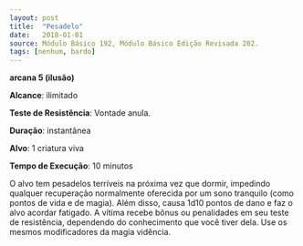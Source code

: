 ```yaml
---
layout: post
title:  "Pesadelo"
date:   2018-01-01
source: Módulo Básico 192, Módulo Básico Edição Revisada 202.
tags: [nenhum, bardo]
---
```


**arcana 5 (ilusão)**

**Alcance**: ilimitado

**Teste de Resistência**: Vontade anula.

**Duração**: instantânea

**Alvo**: 1 criatura viva

**Tempo de Execução**: 10 minutos

O alvo tem pesadelos terríveis na próxima vez que dormir, impedindo qualquer recuperação normalmente oferecida por um sono tranquilo (como pontos de vida e de magia). Além disso, causa 1d10 pontos de dano e faz o alvo acordar fatigado.
A vítima recebe bônus ou penalidades em seu teste de resistência, dependendo do conhecimento que você tiver dela. Use os mesmos modificadores da magia vidência.
